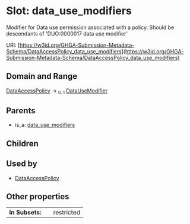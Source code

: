 
# Slot: data_use_modifiers


Modifier for Data use permission associated with a policy. Should be descendants of 'DUO:0000017 data use modifier'

URI: [https://w3id.org/GHGA-Submission-Metadata-Schema/DataAccessPolicy_data_use_modifiers](https://w3id.org/GHGA-Submission-Metadata-Schema/DataAccessPolicy_data_use_modifiers)


## Domain and Range

[DataAccessPolicy](DataAccessPolicy.md) &#8594;  <sub>0..1</sub> [DataUseModifier](DataUseModifier.md)

## Parents

 *  is_a: [data_use_modifiers](data_use_modifiers.md)

## Children


## Used by

 * [DataAccessPolicy](DataAccessPolicy.md)

## Other properties

|  |  |  |
| --- | --- | --- |
| **In Subsets:** | | restricted |

